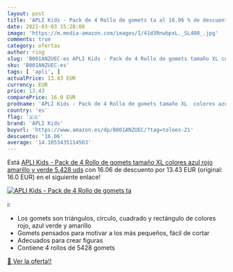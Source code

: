 ```yaml
---
layout: post
title: 'APLI Kids - Pack de 4 Rollo de gomets ta al 16.06 % de descuento'
date: 2021-03-03 15:28:08
image: 'https://m.media-amazon.com/images/I/41d3RnwbpxL._SL400_.jpg'
comments: true
category: ofertas
author: ring
slug: 'B001ANZUEC-es APLI Kids - Pack de 4 Rollo de gomets tamaño XL colores...'
sku: 'B001ANZUEC-es'
tags: [ 'apli', ]
actualPrice: 13.43 EUR
currency: EUR
price: 13.43
comparePrice: 16.0 EUR
prodname: 'APLI Kids - Pack de 4 Rollo de gomets tamaño XL  colores azul  rojo  amarillo y verde  5.428 uds'
country: 'es'
flag: '🇪🇸'
brand: 'APLI Kids'
buyurl: 'https://www.amazon.es/dp/B001ANZUEC/?tag=tolees-21'
descuento: '16.06'
average: '14.1053435114503'
---
```


Está [APLI Kids - Pack de 4 Rollo de gomets tamaño XL  colores azul  rojo  amarillo y verde  5.428 uds](https://www.amazon.es/dp/B001ANZUEC/?tag=tolees-21) con 16.06 de descuento por 13.43 EUR (original: 16.0 EUR) en el siguiente enlace!

[![APLI Kids - Pack de 4 Rollo de gomets ta](https://m.media-amazon.com/images/I/41d3RnwbpxL._SL400_.jpg)](https://www.amazon.es/dp/B001ANZUEC/?tag=tolees-21)

ℹ️:

- Los gomets son triángulos, círculo, cuadrado y rectángulo de colores rojo, azul verde y amarillo
- Gomets pensados para motivar a los más pequeños, fácil de cortar
- Adecuados para crear figuras
- Contiene 4 rollos de 5428 gomets

[🛒 Ver la oferta!!](https://www.amazon.es/dp/B001ANZUEC/?tag=tolees-21)
